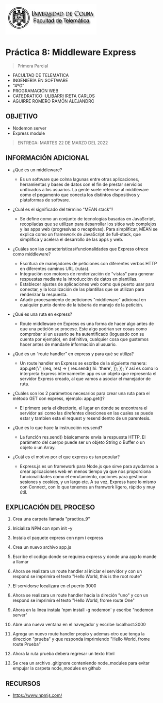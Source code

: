 ![Logo](img/ucol-logo.jpg)

# Práctica 8: Middleware Express

> Primera Parcial

- FACULTAD DE TELEMATICA
- INGENIERÍA EN SOFTWARE
- “4ºG”
- PROGRAMACIÓN WEB
- CATEDRATICO: ULIBARRI IRETA CARLOS
- AGUIRRE ROMERO RAMÓN ALEJANDRO

## OBJETIVO

- Nodemon server
- Express module

> ENTREGA: MARTES 22 DE MARZO DEL 2022

## INFORMACIÓN ADICIONAL

- ¿Qué es un middleware?

  - Es un software que colma lagunas entre otras aplicaciones, herramientas y bases de datos con el fin de prestar servicios unificados a los usuarios. La gente suele referirse al middleware como el pegamento que conecta los distintos dispositivos y plataformas de software.

- ¿Cuál es el significado del término “MEAN stack”?

  - Se define como un conjunto de tecnologías basadas en JavaScript, recopiladas que se utilizan para desarrollar los sitios web complejos y las apps web (progresivas o receptivas). Para simplificar, MEAN se explica como un framework de JavaScript de full-stack, que simplifica y acelera el desarrollo de las apps y web.

- ¿Cuáles son las características/funcionalidades que Express ofrece como middleware?

  - Escritura de manejadores de peticiones con diferentes verbos HTTP en diferentes caminos URL (rutas).
  - Integración con motores de renderización de "vistas" para generar respuestas mediante la introducción de datos en plantillas.
  - Establecer ajustes de aplicaciones web como qué puerto usar para conectar, y la localización de las plantillas que se utilizan para renderizar la respuesta.
  - Añadir procesamiento de peticiones "middleware" adicional en cualquier punto dentro de la tubería de manejo de la petición.

- ¿Qué es una ruta en express?

  - Route middleware en Express es una forma de hacer algo antes de que una petición se procese. Este algo podrían ser cosas como comprobar si un usuario se ha autentificado (logueado con su cuenta por ejemplo), en definitiva, cualquier cosa que gustemos hacer antes de mandarle información al usuario.

- ¿Qué es un “route handler” en express y para qué se utiliza?

  - Un route handler en Express se escribe de la siguiente manera: app.get('/', (req, res) => { res.send({ hi: 'there', }); }); Y así es como lo interpreta Express internamente: app es un objeto que representa el servidor Express creado, al que vamos a asociar el manejador de ruta.

- ¿Cuáles son los 2 parámetros necesarios para crear una ruta para el método GET con express, ejemplo: app.get()?

  - El primero seria el directorio, el lugar en donde se encontrara el servidor asi como las direfentes direciones en las cuales se puede estar y tambien esta el request y resend dentro de un parentesis.

- ¿Qué es lo que hace la instrucción res.send?

  - La función res.send() básicamente envía la respuesta HTTP. El parámetro del cuerpo puede ser un objeto String o Buffer o un objeto o un Array.

- ¿Cuál es el motivo por el que express es tan popular?

  - Express.js es un framework para Node.js que sirve para ayudarnos a crear aplicaciones web en menos tiempo ya que nos proporciona funcionalidades como el enrutamiento, opciones para gestionar sesiones y cookies, y un largo etc. A su vez, Express hace lo mismo con Connect, con lo que tenemos un framwork ligero, rápido y muy útil.

## EXPLICACIÓN DEL PROCESO

1. Crea una carpeta llamada "practica_9"

2. Inicializa NPM con npm init -y

3. Instala el paquete express con npm i express

4. Crea un nuevo archivo app.js

5. Escribe el codigo donde se requiera express y donde una app lo mande a llamar

6. Ahora se realizara un route handler al iniciar el servidor y con un respond se imprimira el texto "Hello World, this is the root route"

7. El servidorse localizara en el puerto 3000

8. Ahora se realizara un route handler hacia la direción "uno" y con un respond se imprimira el texto "Hello World, frome route One"

9. Ahora en la linea instala 'npm install -g nodemon' y escribe "nodemon server"

10. Abre una nueva ventana en el navegador y escribe localhost:3000

11. Agrega un nuevo route handler propio y ademas otro que tenga la direccion "prueba" y que responda imprimiendo "Hello World, frome route Prueba"

12. Ahora la ruta prueba debera regresar un texto html

13. Se crea un archivo .gitignore conteniendo node_modules para evitar empujar la carpeta node_modules en github

## RECURSOS

- https://www.npmjs.com/

